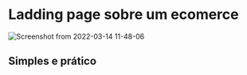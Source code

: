 # Ladding page sobre um ecomerce

![Screenshot from 2022-03-14 11-48-06](https://user-images.githubusercontent.com/84159325/158378555-666b3e84-df2d-40f3-89a5-f7c0c0c94968.png)

## Simples e prático
